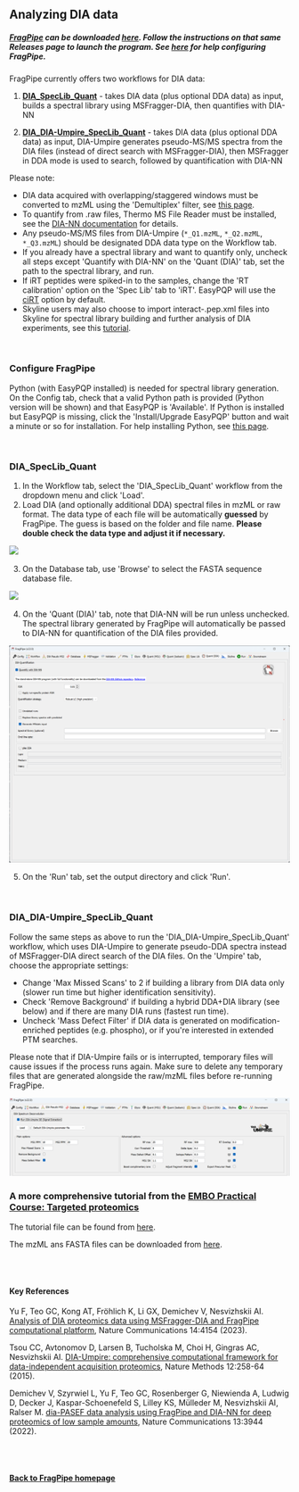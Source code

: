 ## Analyzing DIA data

##### [FragPipe](https://fragpipe.nesvilab.org) can be downloaded [here](https://github.com/Nesvilab/FragPipe/releases). Follow the instructions on that same Releases page to launch the program. See [here](https://fragpipe.nesvilab.org/docs/tutorial_fragpipe.html#configure-fragpipe) for help configuring FragPipe.

FragPipe currently offers two workflows for DIA data:

1) [**DIA_SpecLib_Quant**](https://fragpipe.nesvilab.org/docs/tutorial_DIA.html#dia_speclib_quant) - takes DIA data (plus optional DDA data) as input, builds a spectral library using MSFragger-DIA, then quantifies with DIA-NN

2) [**DIA_DIA-Umpire_SpecLib_Quant**](https://fragpipe.nesvilab.org/docs/tutorial_DIA.html#dia_dia-umpire_speclib_quant) - takes DIA data (plus optional DDA data) as input, DIA-Umpire generates pseudo-MS/MS spectra from the DIA files (instead of direct search with MSFragger-DIA), then MSFragger in DDA mode is used to search, followed by quantification with DIA-NN


Please note:

* DIA data acquired with overlapping/staggered windows must be converted to mzML using the 'Demultiplex' filter, see [this page](https://fragpipe.nesvilab.org/docs/tutorial_convert.html#convert-thermo-dia-raw-files-with-overlappingstaggered-windows). 
* To quantify from .raw files, Thermo MS File Reader must be installed, see the [DIA-NN documentation](https://github.com/vdemichev/DiaNN#raw-data-formats) for details.
* Any pseudo-MS/MS files from DIA-Umpire (`*_Q1.mzML`, `*_Q2.mzML`, `*_Q3.mzML`) should be designated DDA data type on the Workflow tab.
* If you already have a spectral library and want to quantify only, uncheck all steps except 'Quantify with DIA-NN' on the 'Quant (DIA)' tab, set the path to the spectral library, and run.
* If iRT peptides were spiked-in to the samples, change the 'RT calibration' option on the 'Spec Lib' tab to 'iRT'. EasyPQP will use the [ciRT](https://www.mcponline.org/article/S1535-9476(20)32633-5/fulltext) option by default.
* Skyline users may also choose to import interact-.pep.xml files into Skyline for spectral library building and further analysis of DIA experiments, see this [tutorial](https://fragpipe.nesvilab.org/docs/tutorial_skyline.html).
 
<br>

### Configure FragPipe
Python (with EasyPQP installed) is needed for spectral library generation. On the Config tab, check that a valid Python path is provided (Python version will be shown) and that EasyPQP is 'Available'. If Python is installed but EasyPQP is missing, click the 'Install/Upgrade EasyPQP' button and wait a minute or so for installation. For help installing Python, see [this page](https://fragpipe.nesvilab.org/docs/tutorial_setup_fragpipe.html#optional-install-update-or-use-an-already-installed-version-of-python).

<br>

### DIA_SpecLib_Quant
1. In the Workflow tab, select the 'DIA_SpecLib_Quant' workflow from the dropdown menu and click 'Load'.
2. Load DIA (and optionally additional DDA) spectral files in mzML or raw format. The data type of each file will be automatically **guessed** by FragPipe. The guess is based on the folder and file name. **Please double check the data type and adjust it if necessary.**

![](https://raw.githubusercontent.com/Nesvilab/FragPipe/gh-pages/images/DIA-tutorial_SpecLib_Quant_workflow.jpg)


3. On the Database tab, use 'Browse' to select the FASTA sequence database file.

![](https://raw.githubusercontent.com/Nesvilab/FragPipe/gh-pages/images/DIA-tutorial_database.jpg)


4. On the 'Quant (DIA)' tab, note that DIA-NN will be run unless unchecked. The spectral library generated by FragPipe will automatically be passed to DIA-NN for quantification of the DIA files provided.

![](https://raw.githubusercontent.com/Nesvilab/FragPipe/gh-pages/images/share-diann.png)


5. On the 'Run' tab, set the output directory and click 'Run'.


<br>

### DIA_DIA-Umpire_SpecLib_Quant

Follow the same steps as above to run the 'DIA_DIA-Umpire_SpecLib_Quant' workflow, which uses DIA-Umpire to generate pseudo-DDA spectra instead of MSFragger-DIA direct search of the DIA files. On the 'Umpire' tab, choose the appropriate settings:
 - Change 'Max Missed Scans' to 2 if building a library from DIA data only (slower run time but higher identification sensitivity).
 - Check 'Remove Background' if building a hybrid DDA+DIA library (see below) and if there are many DIA runs (fastest run time).
 - Uncheck 'Mass Defect Filter' if DIA data is generated on modification-enriched peptides (e.g. phospho), or if you're interested in extended PTM searches.

 Please note that if DIA-Umpire fails or is interrupted, temporary files will cause issues if the process runs again. Make sure to delete any temporary files that are generated alongside the raw/mzML files before re-running FragPipe.

 ![](https://raw.githubusercontent.com/Nesvilab/FragPipe/gh-pages/images/share-diaumpire.png)


### A more comprehensive tutorial from the [EMBO Practical Course: Targeted proteomics](https://meetings.embo.org/event/23-targeted-proteomics)

The tutorial file can be found from [here](https://raw.githubusercontent.com/Nesvilab/FragPipe/gh-pages/docs/Tutorial-5-DIA-Fragpipe.pdf). 

The mzML ans FASTA files can be downloaded from [here](https://www.dropbox.com/scl/fo/zpd2rxlh6uzg0ewyhqtir/h?rlkey=25fgtzhckw9q8adu12kd7mjnp&dl=1).

<br>
<br>


#### Key References
Yu F, Teo GC, Kong AT, Fröhlich K, Li GX, Demichev V, Nesvizhskii AI. [Analysis of DIA proteomics data using MSFragger-DIA and FragPipe computational platform](https://doi.org/10.1038/s41467-023-39869-5), Nature Communications 14:4154 (2023).

Tsou CC, Avtonomov D, Larsen B, Tucholska M, Choi H, Gingras AC, Nesvizhskii AI. [DIA-Umpire: comprehensive computational framework for data-independent acquisition proteomics](https://doi.org/10.1021/acs.analchem.9b04418), Nature Methods 12:258-64 (2015).

Demichev V, Szyrwiel L, Yu F, Teo GC, Rosenberger G, Niewienda A, Ludwig D, Decker J, Kaspar-Schoenefeld S, Lilley KS, Mülleder M, Nesvizhskii AI, Ralser M. [dia-PASEF data analysis using FragPipe and DIA-NN for deep proteomics of low sample amounts](https://doi.org/10.1038/s41467-022-31492-0), Nature Communications 13:3944 (2022).

<br>
<br>

#### [Back to FragPipe homepage](https://fragpipe.nesvilab.org/)

